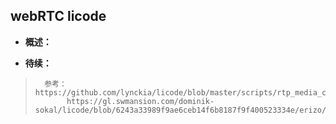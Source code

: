 ## webRTC licode
- **概述：**
>
>
>
>
>
>
>
>
>
>
>
>
>
>
>
>
>
>
>
>
>
>
>
>
>
>
>
>

- **待续：**
>       参考：https://github.com/lynckia/licode/blob/master/scripts/rtp_media_config_default.js
>            https://gl.swmansion.com/dominik-sokal/licode/blob/6243a33989f9ae6ceb14f6b8187f9f400523334e/erizo/src/third_party/nicer.cmake
>
>
>
>
>
>
>
>
>
>
>
>
>
>
>
>
